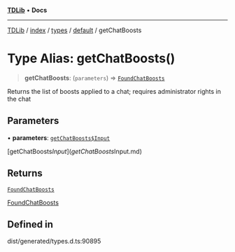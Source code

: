 [**TDLib**](../../../../../../README.md) • **Docs**

***

[TDLib](../../../../../../modules.md) / [index](../../../../../README.md) / [types](../../../README.md) / [default](../README.md) / getChatBoosts

# Type Alias: getChatBoosts()

> **getChatBoosts**: (`parameters`) => [`FoundChatBoosts`](FoundChatBoosts-1.md)

Returns the list of boosts applied to a chat; requires administrator rights in the chat

## Parameters

• **parameters**: [`getChatBoosts$Input`](getChatBoosts$Input.md)

[getChatBoosts$Input](getChatBoosts$Input.md)

## Returns

[`FoundChatBoosts`](FoundChatBoosts-1.md)

[FoundChatBoosts](FoundChatBoosts-1.md)

## Defined in

dist/generated/types.d.ts:90895

